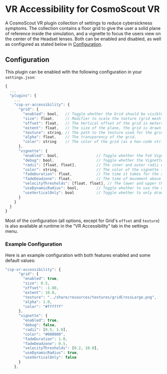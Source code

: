 # VR Accessibility for CosmoScout VR

A CosmoScout VR plugin collection of settings to reduce cybersickness symptoms.
The collection contains a floor grid to give the user a solid plane of reference inside the simulation, and a vignette to focus the users view on the center of the Headset lenses.
Both can be enabled and disabled, as well as configured as stated below in [Configuration](#configuration).

## Configuration

This plugin can be enabled with the following configuration in your `settings.json`:

```javascript
{
  ...
  "plugins": {
    ...
    "csp-vr-accessibility": {
      "grid": {
        "enabled": bool,   // Toggle whether the Grid should be visible.
        "size": float,     // Modifier to scale the texture (grid mesh size).
        "offset": float,   // The Vertical offset of the grid in meters.
        "extent": float,   // The size of the plane, the grid is drawn on.
        "texture": string, // The path to the texture used for the grid ("../share/resources/textures/gridCrossSmall.png", ".../gridCrossSmall.png", ".../gridCentered.png").
        "alpha": float,    // The transparency of the grid.
        "color": string    // The color of the grid (as a hex-code string, i.e. #ffffff).
      },
      "vignette": {
        "enabled": bool,                 // Toggle whether the FoV Vignette should be visible.
        "debug": bool,                   // Toggle whether the Vignette is always drawn with its minimum radius.
        "radii": [float, float],         // The inner and outer radii of the vignette.
        "color": string,                 // The color of the vignette (as a hex-code string).
        "fadeDuration": float,           // The time it takes for the animation to fade in the vignette in seconds.
        "fadeDeadzone": float,           // The time of movement above the velocity threshold that is needed before the animation is played in seconds.
        "velocityThresholds": [float, float], // The lower and upper thresholds between which the vignette will fade-in or fade-out. 
        "useDynamicRadius": bool,        // Toggle whether to use the dynamic vignette radius, or the fade animation with fixed radii.
        "useVerticalOnly": bool          // Toggle whether to only draw the vignette horizontally and keep the sides unobstructed.
      }
    }
  }
}
```

Most of the configuration (all options, except for Grid's `offset` and `texture`) is also available at runtime in the "VR Accessibility" tab in the settings menu.

### Example Configuration

Here is an example configuration with both features enabled and some default values:

```javascript
"csp-vr-accessibility": {
      "grid": {
        "enabled": true,
        "size": 0.5,
        "offset": -1.80,
        "extent": 10.0,
        "texture": "../share/resources/textures/gridCrossLarge.png",
        "alpha": 1.0,
        "color": "#ffffff"
      },
      "vignette": {
        "enabled": true,
        "debug": false,
        "radii": [0.5, 1.0],
        "color": "#000000",
        "fadeDuration": 1.0,
        "fadeDeadzone": 0.5,
        "velocityThresholds": [0.2, 10.0],
        "useDynamicRadius": true,
        "useVerticalOnly": false
      }
    },
```
